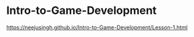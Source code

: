 # Intro-to-Game-Development



https://neejusingh.github.io/Intro-to-Game-Development/Lesson-1.html
